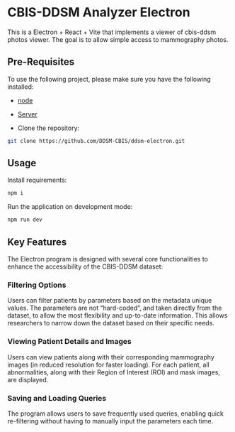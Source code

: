 # CBIS-DDSM Analyzer Electron

This is a Electron + React + Vite that implements a viewer of cbis-ddsm photos viewer.
The goal is to allow simple access to mammography photos.

## Pre-Requisites

To use the following project, please make sure you have the following installed:

- [node](https://nodejs.org/en)
- [Server](https://github.com/DDSM-CBIS/ddsm-server)

- Clone the repository:

```bash
git clone https://github.com/DDSM-CBIS/ddsm-electron.git
```

## Usage

Install requirements:

```bash
npm i
```

Run the application on development mode:

```bash
npm run dev
```

## Key Features

The Electron program is designed with several core functionalities to enhance the accessibility of the CBIS-DDSM dataset:

### Filtering Options

Users can filter patients by parameters based on the metadata unique values. The parameters are not “hard-coded”, and taken directly from the dataset, to allow the most flexibility and up-to-date information. This allows researchers to narrow down the dataset based on their specific needs.

### Viewing Patient Details and Images

Users can view patients along with their corresponding mammography images (in reduced resolution for faster loading). For each patient, all abnormalities, along with their Region of Interest (ROI) and mask images, are displayed.

### Saving and Loading Queries

The program allows users to save frequently used queries, enabling quick re-filtering without having to manually input the parameters each time.
